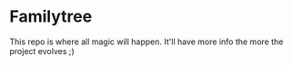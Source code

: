 # Familytree

This repo is where all magic will happen. It'll have more info the more the project evolves ;)